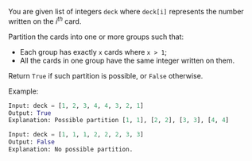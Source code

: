 You are given list of integers `deck` where `deck[i]` represents the number written on the $i^{th}$ card.

Partition the cards into one or more groups such that:
- Each group has exactly `x` cards where `x > 1`;
- All the cards in one group have the same integer written on them.

Return `True` if such partition is possible, or `False` otherwise.

Example:
```python
Input: deck = [1, 2, 3, 4, 4, 3, 2, 1]
Output: True
Explanation: Possible partition [1, 1], [2, 2], [3, 3], [4, 4]

Input: deck = [1, 1, 1, 2, 2, 2, 3, 3]
Output: False
Explanation: No possible partition.
```